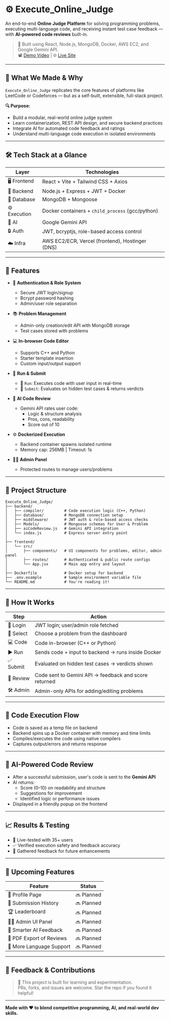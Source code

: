 # ⚙️ Execute_Online_Judge

An end-to-end **Online Judge Platform** for solving programming problems, executing multi-language code, and receiving instant test case feedback — with **AI-powered code reviews** built-in.

> 🧠 Built using React, Node.js, MongoDB, Docker, AWS EC2, and Google Gemini API.  
> 📽️ [Demo Video](https://www.loom.com/share/7419466d504d467d8eb8e26adc8c500a?sid=2bead891-e1e5-41a9-8096-822d3454e293) | 🌐 [Live Site](https://execute-online-judge.vercel.app)

---

## 🎯 What We Made & Why

`Execute_Online_Judge` replicates the core features of platforms like LeetCode or Codeforces — but as a self-built, extensible, full-stack project.

**🔍 Purpose:**

- Build a modular, real-world online judge system  
- Learn containerization, REST API design, and secure backend practices  
- Integrate AI for automated code feedback and ratings  
- Understand multi-language code execution in isolated environments  

---

## 🛠️ Tech Stack at a Glance

| Layer       | Technologies                                      |
|------------|----------------------------------------------------|
| 🖥 Frontend | React + Vite + Tailwind CSS + Axios                |
| 🧠 Backend  | Node.js + Express + JWT + Docker                   |
| 💾 Database | MongoDB + Mongoose                                 |
| ⚙️ Execution | Docker containers + `child_process` (gcc/python)  |
| 🤖 AI       | Google Gemini API                                  |
| 🔒 Auth     | JWT, bcryptjs, role-based access control           |
| ☁️ Infra    | AWS EC2/ECR, Vercel (frontend), Hostinger (DNS)    |

---

## 🚀 Features

- 🔐 **Authentication & Role System**
  - Secure JWT login/signup
  - Bcrypt password hashing
  - Admin/user role separation

- 📚 **Problem Management**
  - Admin-only creation/edit API with MongoDB storage
  - Test cases stored with problems

- 💻 **In-browser Code Editor**
  - Supports C++ and Python
  - Starter template insertion
  - Custom input/output support

- 🧪 **Run & Submit**
  - 🔹 `Run`: Executes code with user input in real-time
  - 🔹 `Submit`: Evaluates on hidden test cases & returns verdicts

- 🤖 **AI Code Review**
  - Gemini API rates user code:
    - Logic & structure analysis
    - Pros, cons, readability
    - Score out of 10

- ⚙️ **Dockerized Execution**
  - Backend container spawns isolated runtime
  - Memory cap: 256MB | Timeout: 1s

- 🧑‍💼 **Admin Panel**
  - Protected routes to manage users/problems

---

## 🧱 Project Structure

```
Execute_Online_Judge/
├── backend/
│   ├── compiler/         # Code execution logic (C++, Python)
│   ├── database/         # MongoDB connection setup
│   ├── middleware/       # JWT auth & role-based access checks
│   ├── Models/           # Mongoose schemas for User & Problem
│   ├── aiCodeReview.js   # Gemini API integration
│   └── index.js          # Express server entry point
│
├── frontend/
│   └── src/
│       ├── components/   # UI components for problems, editor, admin panel
│       ├── routes/       # Authenticated & public route configs
│       └── App.jsx       # Main app entry and layout
│
├── Dockerfile            # Docker setup for backend
├── .env.example          # Sample environment variable file
└── README.md             # You're reading it!
```
---

## 🧠 How It Works

| Step     | Action                                                                 |
|----------|------------------------------------------------------------------------|
| 🔐 Login  | JWT login; user/admin role fetched                                     |
| 📂 Select | Choose a problem from the dashboard                                    |
| 💻 Code   | Code in-browser (C++ or Python)                                        |
| ▶️ Run    | Sends code + input to backend → runs inside Docker                    |
| ✅ Submit | Evaluated on hidden test cases → verdicts shown                        |
| 🤖 Review | Code sent to Gemini API → feedback and score returned                  |
| 🛠️ Admin  | Admin-only APIs for adding/editing problems                           |

---

## 🧪 Code Execution Flow

- Code is saved as a temp file on backend
- Backend spins up a Docker container with memory and time limits
- Compiles/executes the code using native compilers
- Captures output/errors and returns response

---

## 🤖 AI-Powered Code Review

- After a successful submission, user's code is sent to the **Gemini API**
- AI returns:
  - Score (0–10) on readability and structure
  - Suggestions for improvement
  - Identified logic or performance issues
- Displayed in a friendly popup on the frontend

---

## 📈 Results & Testing

- 🔄 Live-tested with 35+ users
- ✅ Verified execution safety and feedback accuracy
- 🧩 Gathered feedback for future enhancements

---

## 🚧 Upcoming Features

| Feature                  | Status       |
|--------------------------|--------------|
| 📝 Profile Page           | 🔜 Planned    |
| 🧾 Submission History     | 🔜 Planned    |
| 🏆 Leaderboard            | 🔜 Planned    |
| 👨‍🏫 Admin UI Panel        | 🔜 Planned    |
| 🧠 Smarter AI Feedback     | 🔜 Planned    |
| 📁 PDF Export of Reviews  | 🔜 Planned    |
| 🐍 More Language Support  | 🔜 Planned    |

---

## 💬 Feedback & Contributions

> 🚀 This project is built for learning and experimentation.  
> PRs, forks, and issues are welcome. Star the repo if you found it helpful!

---

**Made with ❤️ to blend competitive programming, AI, and real-world dev skills.**
